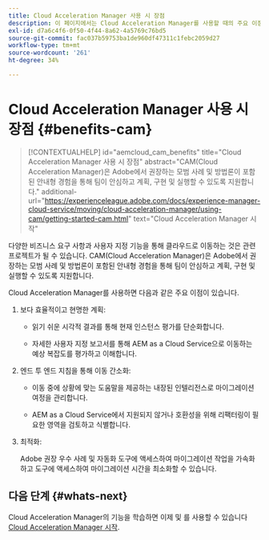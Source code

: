 ```yaml
---
title: Cloud Acceleration Manager 사용 시 장점
description: 이 페이지에서는 Cloud Acceleration Manager를 사용할 때의 주요 이점을 소개합니다.
exl-id: d7a6c4f6-0f50-4f44-8a62-4a5769c76bd5
source-git-commit: fac037b59753ba1de960df47311c1febc2059d27
workflow-type: tm+mt
source-wordcount: '261'
ht-degree: 34%

---
```


# Cloud Acceleration Manager 사용 시 장점 {#benefits-cam}

>[!CONTEXTUALHELP]
>id="aemcloud_cam_benefits"
>title="Cloud Acceleration Manager 사용 시 장점"
>abstract="CAM(Cloud Acceleration Manager)은 Adobe에서 권장하는 모범 사례 및 방법론이 포함된 안내형 경험을 통해 팀이 안심하고 계획, 구현 및 실행할 수 있도록 지원합니다."
>additional-url="https://experienceleague.adobe.com/docs/experience-manager-cloud-service/moving/cloud-acceleration-manager/using-cam/getting-started-cam.html" text="Cloud Acceleration Manager 시작"

다양한 비즈니스 요구 사항과 사용자 지정 기능을 통해 클라우드로 이동하는 것은 관련 프로젝트가 될 수 있습니다. CAM(Cloud Acceleration Manager)은 Adobe에서 권장하는 모범 사례 및 방법론이 포함된 안내형 경험을 통해 팀이 안심하고 계획, 구현 및 실행할 수 있도록 지원합니다.

Cloud Acceleration Manager를 사용하면 다음과 같은 주요 이점이 있습니다.

1. 보다 효율적이고 현명한 계획:

   * 읽기 쉬운 시각적 결과를 통해 현재 인스턴스 평가를 단순화합니다.

   * 자세한 사용자 지정 보고서를 통해 AEM as a Cloud Service으로 이동하는 예상 복잡도를 평가하고 이해합니다.

1. 엔드 투 엔드 지침을 통해 이동 간소화:

   * 이동 중에 상황에 맞는 도움말을 제공하는 내장된 인텔리전스로 마이그레이션 여정을 관리합니다.

   * AEM as a Cloud Service에서 지원되지 않거나 호환성을 위해 리팩터링이 필요한 영역을 검토하고 식별합니다.

1. 최적화:

   Adobe 권장 우수 사례 및 자동화 도구에 액세스하여 마이그레이션 작업을 가속화하고 도구에 액세스하여 마이그레이션 시간을 최소화할 수 있습니다.

## 다음 단계 {#whats-next}

Cloud Acceleration Manager의 기능을 학습하면 이제 및 를 사용할 수 있습니다 [Cloud Acceleration Manager 시작](https://experienceleague.adobe.com/docs/experience-manager-cloud-service/moving/cloud-acceleration-manager/using-cam/getting-started-cam.html?lang=en).

